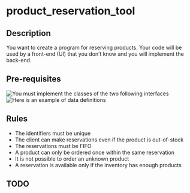 # product_reservation_tool
## Description 
You want to create a program for reserving products. Your code will be used by a front-end (UI) that you don’t know and
you will implement the back-end.

## Pre-requisites
![You must implement the classes of the two following interfaces](https://user-images.githubusercontent.com/22653887/198223323-42f0d056-5f43-44df-8991-db53ea4cf856.png)
![Here is an example of data definitions](https://user-images.githubusercontent.com/22653887/198223442-d8cd5e06-6109-4dc6-9d44-0404654cf754.png)

## Rules 
- The identifiers must be unique
- The client can make reservations even if the product is out-of-stock
- The reservations must be FIFO
- A product can only be ordered once within the same reservation
- It is not possible to order an unknown product
- A reservation is available only if the inventory has enough products

## TODO
